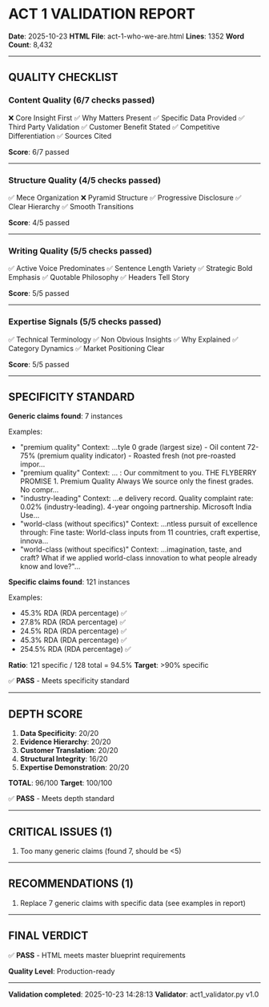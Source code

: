 # ACT 1 VALIDATION REPORT

**Date**: 2025-10-23
**HTML File**: act-1-who-we-are.html
**Lines**: 1352
**Word Count**: 8,432

---

## QUALITY CHECKLIST

### Content Quality (6/7 checks passed)

❌ Core Insight First
✅ Why Matters Present
✅ Specific Data Provided
✅ Third Party Validation
✅ Customer Benefit Stated
✅ Competitive Differentiation
✅ Sources Cited

**Score**: 6/7 passed

---

### Structure Quality (4/5 checks passed)

✅ Mece Organization
❌ Pyramid Structure
✅ Progressive Disclosure
✅ Clear Hierarchy
✅ Smooth Transitions

**Score**: 4/5 passed

---

### Writing Quality (5/5 checks passed)

✅ Active Voice Predominates
✅ Sentence Length Variety
✅ Strategic Bold Emphasis
✅ Quotable Philosophy
✅ Headers Tell Story

**Score**: 5/5 passed

---

### Expertise Signals (5/5 checks passed)

✅ Technical Terminology
✅ Non Obvious Insights
✅ Why Explained
✅ Category Dynamics
✅ Market Positioning Clear

**Score**: 5/5 passed

---

## SPECIFICITY STANDARD

**Generic claims found**: 7 instances

Examples:
- "premium quality"
  Context: ...tyle 0 grade (largest size) - Oil content 72-75% (premium quality indicator) - Roasted fresh (not pre-roasted impor...
- "premium quality"
  Context: ... : Our commitment to you. THE FLYBERRY PROMISE 1. Premium Quality Always We source only the finest grades. No compr...
- "industry-leading"
  Context: ...e delivery record. Quality complaint rate: 0.02% (industry-leading). 4-year ongoing partnership. Microsoft India Use...
- "world-class (without specifics)"
  Context: ...ntless pursuit of excellence through: Fine taste: World-class inputs from 11 countries, craft expertise, innova...
- "world-class (without specifics)"
  Context: ...imagination, taste, and craft? What if we applied world-class innovation to what people already know and love?"...

**Specific claims found**: 121 instances

Examples:
- 45.3% RDA (RDA percentage) ✅
- 27.8% RDA (RDA percentage) ✅
- 24.5% RDA (RDA percentage) ✅
- 45.3% RDA (RDA percentage) ✅
- 254.5% RDA (RDA percentage) ✅

**Ratio**: 121 specific / 128 total = 94.5%
**Target**: >90% specific

✅ **PASS** - Meets specificity standard

---

## DEPTH SCORE

1. **Data Specificity**: 20/20
2. **Evidence Hierarchy**: 20/20
3. **Customer Translation**: 20/20
4. **Structural Integrity**: 16/20
5. **Expertise Demonstration**: 20/20

**TOTAL**: 96/100
**Target**: 100/100

✅ **PASS** - Meets depth standard

---

## CRITICAL ISSUES (1)

1. Too many generic claims (found 7, should be <5)

---

## RECOMMENDATIONS (1)

1. Replace 7 generic claims with specific data (see examples in report)

---

## FINAL VERDICT

✅ **PASS** - HTML meets master blueprint requirements

**Quality Level**: Production-ready

---

**Validation completed**: 2025-10-23 14:28:13
**Validator**: act1_validator.py v1.0
